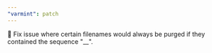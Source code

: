 ```yaml
---
"varmint": patch
---
```


🐛 Fix issue where certain filenames would always be purged if they contained the sequence "\_\_".
